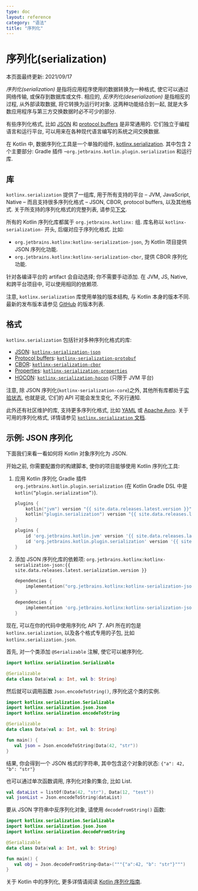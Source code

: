 ```yaml
---
type: doc
layout: reference
category: "语法"
title: "序列化"
---
```


# 序列化(serialization)

本页面最终更新: 2021/09/17

_序列化(serialization)_ 是指将应用程序使用的数据转换为一种格式, 使它可以通过网络传输, 或保存到数据库或文件.
相应的, _反序列化(deserialization)_ 是指相反的过程, 从外部读取数据, 将它转换为运行时对象.
这两种功能结合到一起, 就是大多数应用程序与第三方交换数据时必不可少的部分.

有些序列化格式, 比如
[JSON](https://www.json.org/json-en.html)
和
[protocol buffers](https://developers.google.com/protocol-buffers)
是非常通用的.
它们独立于编程语言和运行平台, 可以用来在各种现代语言编写的系统之间交换数据.

在 Kotlin 中, 数据序列化工具是一个单独的组件,
[kotlinx.serialization](https://github.com/Kotlin/kotlinx.serialization).
其中包含 2 个主要部分: Gradle 插件 –`org.jetbrains.kotlin.plugin.serialization` 和运行库.

## 库

`kotlinx.serialization` 提供了一组库, 用于所有支持的平台 – JVM, JavaScript, Native –
而且支持很多序列化格式 – JSON, CBOR, protocol buffers, 以及其他格式.
关于所支持的序列化格式的完整列表, 请参见[下文](#formats).

所有的 Kotlin 序列化库都属于 `org.jetbrains.kotlinx:` 组.
库名称以 `kotlinx-serialization-` 开头, 后缀对应于序列化格式.
比如:
* `org.jetbrains.kotlinx:kotlinx-serialization-json`,
  为 Kotlin 项目提供 JSON 序列化功能.
* `org.jetbrains.kotlinx:kotlinx-serialization-cbor`,
  提供 CBOR 序列化功能.

针对各编译平台的 artifact 会自动选择; 你不需要手动添加.
在 JVM, JS, Native, 和跨平台项目中, 可以使用相同的依赖项.


注意, `kotlinx.serialization` 库使用单独的版本结构, 与 Kotlin 本身的版本不同.
最新的发布版本请参见
[GitHub](https://github.com/Kotlin/kotlinx.serialization/releases)
的版本列表.

## 格式

`kotlinx.serialization` 包括针对多种序列化格式的库:

* [JSON](https://www.json.org/):
  [`kotlinx-serialization-json`](https://github.com/Kotlin/kotlinx.serialization/blob/master/formats/README.md#json)
* [Protocol buffers](https://developers.google.com/protocol-buffers):
  [`kotlinx-serialization-protobuf`](https://github.com/Kotlin/kotlinx.serialization/blob/master/formats/README.md#protobuf)
* [CBOR](https://cbor.io/):
  [`kotlinx-serialization-cbor`](https://github.com/Kotlin/kotlinx.serialization/blob/master/formats/README.md#cbor)
* [Properties](https://en.wikipedia.org/wiki/.properties):
  [`kotlinx-serialization-properties`](https://github.com/Kotlin/kotlinx.serialization/blob/master/formats/README.md#properties)
* [HOCON](https://github.com/lightbend/config/blob/master/HOCON.md):
  [`kotlinx-serialization-hocon`](https://github.com/Kotlin/kotlinx.serialization/blob/master/formats/README.md#hocon) (只限于 JVM 平台)

注意, 除 JSON 序列化(`kotlinx-serialization-core`)之外, 其他所有库都处于[实验状态](components-stability.html),
也就是说, 它们的 API 可能会发生变化, 不另行通知.

此外还有社区维护的库, 支持更多序列化格式, 比如 [YAML](https://yaml.org/) 或 [Apache Avro](https://avro.apache.org/).
关于可用的序列化格式, 详情请参见 [`kotlinx.serialization` 文档](https://github.com/Kotlin/kotlinx.serialization/blob/master/formats/README.md).

## 示例: JSON 序列化

下面我们来看一看如何将 Kotlin 对象序列化为 JSON.

开始之前, 你需要配置你的构建脚本, 使你的项目能够使用 Kotlin 序列化工具:

1. 应用 Kotlin 序列化 Gradle 插件 `org.jetbrains.kotlin.plugin.serialization`
(在 Kotlin Gradle DSL 中是 `kotlin(“plugin.serialization”)`).

    <div class="multi-language-sample" data-lang="kotlin">
    <div class="sample" markdown="1" theme="idea" mode='kotlin' data-highlight-only>

    ```kotlin
    plugins {
        kotlin("jvm") version "{{ site.data.releases.latest.version }}"
        kotlin("plugin.serialization") version "{{ site.data.releases.latest.version }}"
    }
    ```

    </div>
    </div>

    <div class="multi-language-sample" data-lang="groovy">
    <div class="sample" markdown="1" theme="idea" mode='groovy'>

    ```groovy
    plugins {
        id 'org.jetbrains.kotlin.jvm' version '{{ site.data.releases.latest.version }}'
        id 'org.jetbrains.kotlin.plugin.serialization' version '{{ site.data.releases.latest.version }}'  
    }
    ```

    </div>
    </div>


2. 添加 JSON 序列化库的依赖项:
`org.jetbrains.kotlinx:kotlinx-serialization-json:{{ site.data.releases.latest.serialization.version }}`

    <div class="multi-language-sample" data-lang="kotlin">
    <div class="sample" markdown="1" theme="idea" mode='kotlin' data-highlight-only>

    ```kotlin
    dependencies {
        implementation("org.jetbrains.kotlinx:kotlinx-serialization-json:{{ site.data.releases.latest.serialization.version }}")
    }
    ```

    </div>
    </div>

    <div class="multi-language-sample" data-lang="groovy">
    <div class="sample" markdown="1" theme="idea" mode='groovy'>

    ```groovy
    dependencies {
        implementation 'org.jetbrains.kotlinx:kotlinx-serialization-json:{{ site.data.releases.latest.serialization.version }}'
    }
    ```

    </div>
    </div>

现在, 可以在你的代码中使用序列化 API 了.
API 所在的包是 `kotlinx.serialization`, 以及各个格式专用的子包, 比如 `kotlinx.serialization.json`.

首先, 对一个类添加 `@Serializable` 注解, 使它可以被序列化.

```kotlin
import kotlinx.serialization.Serializable

@Serializable
data class Data(val a: Int, val b: String)
```

然后就可以调用函数 `Json.encodeToString()`, 序列化这个类的实例.

```kotlin
import kotlinx.serialization.Serializable
import kotlinx.serialization.json.Json
import kotlinx.serialization.encodeToString

@Serializable
data class Data(val a: Int, val b: String)

fun main() {
   val json = Json.encodeToString(Data(42, "str"))
}
```

结果, 你会得到一个 JSON 格式的字符串, 其中包含这个对象的状态: `{"a": 42, "b": "str"}`

也可以通过单次函数调用, 序列化对象的集合, 比如 List.

```kotlin
val dataList = listOf(Data(42, "str"), Data(12, "test"))
val jsonList = Json.encodeToString(dataList)
```

要从 JSON 字符串中反序列化对象, 请使用 `decodeFromString()` 函数:

```kotlin
import kotlinx.serialization.Serializable
import kotlinx.serialization.json.Json
import kotlinx.serialization.decodeFromString

@Serializable
data class Data(val a: Int, val b: String)

fun main() {
   val obj = Json.decodeFromString<Data>("""{"a":42, "b": "str"}""")
}
```

关于 Kotlin 中的序列化, 更多详情请阅读
[Kotlin 序列化指南](https://github.com/Kotlin/kotlinx.serialization/blob/master/docs/serialization-guide.md).
